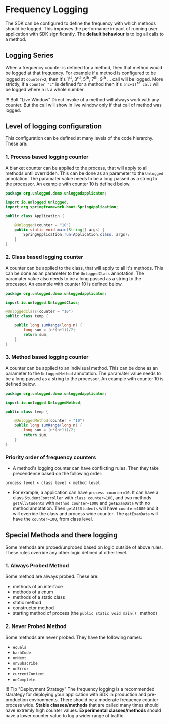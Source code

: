 # Frequency Logging

The SDK can be configured to define the frequency with which methods should be logged. This improves the performance impact of running user application with SDK significantly. The **default behaviour** is to log all calls to a method.

## Logging Series
When a frequency counter is defined for a method, then that method would be logged at that frequency. For example if a method is configured to be logged at `counter=2`, then it's 1<sup>st</sup>, 3<sup>rd</sup>, 5<sup>th</sup>, 7<sup>th</sup>, 9<sup>th</sup> ... call will be logged. More strictly, if a `counter "c"` is defined for a method then it's <code>(nc+1)<sup>th</sup> call</code> will be logged where n is a whole number.

!!! Bolt "Live Window"
	Direct invoke of a method will always work with any counter. But the call will show in live window only if that call of method was logged.

## Level of logging configuration
This configuration can be defined at many levels of the code hierarchy. These are:

### 1. Process based logging counter
A blanket counter can be applied to the process, that will apply to all methods until overridden. This can be done as an parameter to the `Unlogged` annotation. The paramater value needs to be a long passed as a string to the processor. An example with counter 10 is defined below.

```java
package org.unlogged.demo.unloggedapplicaton;

import io.unlogged.Unlogged;
import org.springframework.boot.SpringApplication;

public class Application {

	@Unlogged(counter = "10")
	public static void main(String[] args) {
		SpringApplication.run(Application.class, args);
	}
}
```

### 2. Class based logging counter
A counter can be applied to the class, that will apply to all it's methods. This can be done as an parameter to the `UnloggedClass` annotation. The paramater value also needs to be a long passed as a string to the processor. An example with counter 10 is defined below.

```java
package org.unlogged.demo.unloggedapplicaton;

import io.unlogged.UnloggedClass;

@UnloggedClass(counter = "10")
public class temp {

    public long sumRange(long n) {
        long sum = (n*(n+1))/2;
        return sum;
    }
}
```

### 3. Method based logging counter
A counter can be applied to an indivisual method. This can be done as an parameter to the `UnloggedMethod` annotation. The paramater value needs to be a long passed as a string to the processor. An example with counter 10 is defined below.

```java
package org.unlogged.demo.unloggedapplicaton;

import io.unlogged.UnloggedMethod;

public class temp {

    @UnloggedMethod(counter = "10")
    public long sumRange(long n) {
        long sum = (n*(n+1))/2;
        return sum;
    }
}
```

### Priority order of frequency counters
- A method's logging counter can have conflicting rules. Then they take precendence based on the following order:
```
process level < class level < method level
```
- For example, a application can have `process counter=10`. It can have a class `StudentController` with `class counter=100`, and two methods `getAllStudents` with `method counter=1000` and `getExamData` with no method annotation.
Then `getAllStudents` will have `counter=1000` and it will override the class and process wide counter. The `getExamData` will have the `counter=100`, from class level.

## Special Methods and there logging
Some methods are probed/unprobed based on logic outside of above rules. These rules override any other logic defined at other level.

### 1. Always Probed Method
Some method are always probed. These are:

- methods of an interface
- methods of a enum
- methods of a static class
- static method
- constructor method
- starting method of process (the `public static void main() ` method)

### 2. Never Probed Method
Some methods are never probed. They have the following names:

- `equals`
- `hashCode`
- `onNext`
- `onSubscribe`
- `onError`
- `currentContext`
- `onComplete`.

!!! Tip "Deployment Strategy"
	The frequency logging is a recommended starategy for deploying your application with SDK in production and pre-production environments. There should be a moderate frequency counter process wide. **Stable classes/methods** that are called many times should have extremly high counter values. **Experimental classes/methods** should have a lower counter value to log a wider range of traffic.
